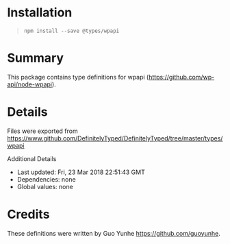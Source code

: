 # Installation
> `npm install --save @types/wpapi`

# Summary
This package contains type definitions for wpapi (https://github.com/wp-api/node-wpapi).

# Details
Files were exported from https://www.github.com/DefinitelyTyped/DefinitelyTyped/tree/master/types/wpapi

Additional Details
 * Last updated: Fri, 23 Mar 2018 22:51:43 GMT
 * Dependencies: none
 * Global values: none

# Credits
These definitions were written by Guo Yunhe <https://github.com/guoyunhe>.
